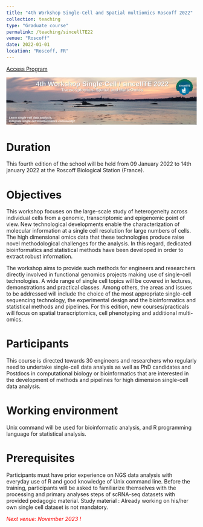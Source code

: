```yaml
---
title: "4th Workshop Single-Cell and Spatial multiomics Roscoff 2022"
collection: teaching
type: "Graduate course"
permalink: /teaching/sincellTE22
venue: "Roscoff"
date: 2022-01-01
location: "Roscoff, FR"
---
```


[Access Program](https://moodle.france-bioinformatique.fr/course/view.php?id=7)


![4th Workshop Single-Cell and Spatial multiomics, Roscoff 2022](/images/sincellTE22.png "4th Workshop Single-Cell and Spatial multiomics, Roscoff 2022")

Duration
======

This fourth edition of the school will be held from 09 January 2022 to 14th january 2022 at the Roscoff Biological Station (France).

Objectives
======

This workshop focuses on the large-scale study of heterogeneity across individual cells from a genomic, transcriptomic and epigenomic point of view. New technological developments enable the characterization of molecular information at a single cell resolution for large numbers of cells. The high dimensional omics data that these technologies produce raise novel methodological challenges for the analysis. In this regard, dedicated bioinformatics and statistical methods have been developed in order to extract robust information.

The workshop aims to provide such methods for engineers and researchers directly involved in functional genomics projects making use of single-cell technologies. A wide range of single cell topics will be covered in lectures, demonstrations and practical classes. Among others, the areas and issues to be addressed will include the choice of the most appropriate single-cell sequencing technology, the experimental design and the bioinformatics and statistical methods and pipelines. For this edition, new courses/practicals will focus on spatial transcriptomics, cell phenotyping and additional multi-omics.

Participants
======

This course is directed towards 30 engineers and researchers who regularly need to undertake single-cell data analysis as well as PhD candidates and Postdocs in computational biology or bioinformatics that are interested in the development of methods and pipelines for high dimension single-cell data analysis.

Working environment
======

Unix command will be used for bioinformatic analysis, and R programming language for statistical analysis.

Prerequisites
======

Participants must have prior experience on NGS data analysis  with everyday use of R and good knowledge of Unix command line. Before the training, participants will be asked to familiarize themselves with the processing and primary analyses steps of scRNA-seq datasets with provided pedagogic material. Study material : Already working on his/her own single cell dataset is not mandatory.


<span style="color: red;"><i>Next venue: November 2023 !</i></span>
